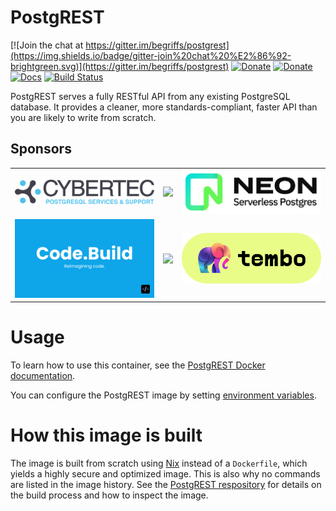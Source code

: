 # PostgREST

[![Join the chat at https://gitter.im/begriffs/postgrest](https://img.shields.io/badge/gitter-join%20chat%20%E2%86%92-brightgreen.svg)](https://gitter.im/begriffs/postgrest)
[![Donate](https://img.shields.io/badge/Donate-Patreon-orange.svg?colorB=F96854)](https://www.patreon.com/postgrest)
[![Donate](https://img.shields.io/badge/Donate-PayPal-green.svg)](https://www.paypal.me/postgrest)
[![Docs](https://img.shields.io/badge/docs-latest-brightgreen.svg?style=flat)](http://postgrest.org)
[![Build Status](https://github.com/postgrest/postgrest/actions/workflows/ci.yaml/badge.svg?branch=main)](https://github.com/PostgREST/postgrest/actions?query=branch%3Amain)

PostgREST serves a fully RESTful API from any existing PostgreSQL database. It
provides a cleaner, more standards-compliant, faster API than you are likely to
write from scratch.

## Sponsors

<table align="center">
  <tbody>
    <tr>
      <td align="center" valign="middle">
        <a href="https://www.cybertec-postgresql.com/en/?utm_source=postgrest.org&utm_medium=referral&utm_campaign=postgrest" target="_blank">
          <img width="296px" src="https://raw.githubusercontent.com/PostgREST/postgrest/main/static/cybertec.svg">
        </a>
      </td>
      <td align="center" valign="middle">
        <a href="https://gnuhost.eu/?utm_source=sponsor&utm_campaign=postgrest" target="_blank">
          <img width="296px" src="https://raw.githubusercontent.com/PostgREST/postgrest/main/static/gnuhost.png">
        </a>
      </td>
      <td align="center" valign="middle">
        <a href="https://neon.tech/?utm_source=sponsor&utm_campaign=postgrest" target="_blank">
          <img width="296px" src="https://raw.githubusercontent.com/PostgREST/postgrest/main/static/neon.jpg">
        </a>
      </td>
    </tr>
    <tr></tr>
    <tr>
      <td align="center" valign="middle">
        <a href="https://code.build/?utm_source=sponsor&utm_campaign=postgrest" target="_blank">
          <img width="296px" src="https://raw.githubusercontent.com/PostgREST/postgrest/main/static/code-build.png">
        </a>
      </td>
      <td align="center" valign="middle">
        <a href="https://supabase.io?utm_source=postgrest%20backers&utm_medium=open%20source%20partner&utm_campaign=postgrest%20backers%20github&utm_term=homepage" target="_blank">
          <img width="296px" src="https://raw.githubusercontent.com/PostgREST/postgrest/main/static/supabase.png">
        </a>
      </td>
      <td align="center" valign="middle">
        <a href="https://tembo.io/?utm_source=sponsor&utm_campaign=postgrest" target="_blank">
          <img width="296px" src="https://raw.githubusercontent.com/PostgREST/postgrest/main/static/tembo.png">
        </a>
      </td>
    </tr>
  </tbody>
</table>

# Usage

To learn how to use this container, see the [PostgREST Docker
documentation](https://postgrest.org/en/stable/install.html#docker).

You can configure the PostgREST image by setting
[environment variables](https://postgrest.org/en/stable/configuration.html).

# How this image is built

The image is built from scratch using
[Nix](https://nixos.org/nixpkgs/manual/#sec-pkgs-dockerTools) instead of a
`Dockerfile`, which yields a highly secure and optimized image. This is also why
no commands are listed in the image history. See the [PostgREST
respository](https://github.com/PostgREST/postgrest/tree/main/nix/tools/docker) for
details on the build process and how to inspect the image.
